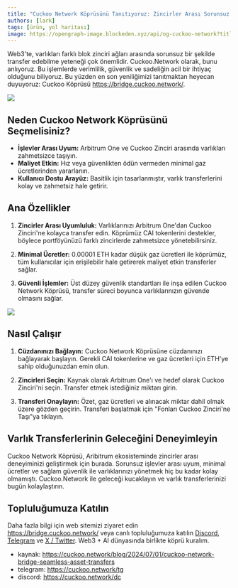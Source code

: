 ```yaml
---
title: "Cuckoo Network Köprüsünü Tanıtıyoruz: Zincirler Arası Sorunsuz Varlık Transferleri"
authors: [lark]
tags: [ürün, yol haritası]
image: https://opengraph-image.blockeden.xyz/api/og-cuckoo-network?title=Cuckoo%20Network%20Köprüsünü%20Tanıtıyoruz:%20Zincirler%20Arası%20Sorunsuz%20Varlık%20Transferleri
---
```


Web3'te, varlıkları farklı blok zinciri ağları arasında sorunsuz bir şekilde transfer edebilme yeteneği çok önemlidir. Cuckoo.Network olarak, bunu anlıyoruz. Bu işlemlerde verimlilik, güvenlik ve sadeliğin acil bir ihtiyaç olduğunu biliyoruz. Bu yüzden en son yeniliğimizi tanıtmaktan heyecan duyuyoruz: Cuckoo Köprüsü https://bridge.cuckoo.network/.

![](https://cuckoo-network.b-cdn.net/cuckoo-network-bridge-seamless-asset-transfers.webp)

## Neden Cuckoo Network Köprüsünü Seçmelisiniz?

- **İşlevler Arası Uyum:** Arbitrum One ve Cuckoo Zinciri arasında varlıkları zahmetsizce taşıyın.
- **Maliyet Etkin:** Hız veya güvenlikten ödün vermeden minimal gaz ücretlerinden yararlanın.
- **Kullanıcı Dostu Arayüz:** Basitlik için tasarlanmıştır, varlık transferlerini kolay ve zahmetsiz hale getirir.

## Ana Özellikler

1. **Zincirler Arası Uyumluluk:** Varlıklarınızı Arbitrum One'dan Cuckoo Zinciri'ne kolayca transfer edin. Köprümüz CAI tokenlerini destekler, böylece portföyünüzü farklı zincirlerde zahmetsizce yönetebilirsiniz.

2. **Minimal Ücretler:** 0.00001 ETH kadar düşük gaz ücretleri ile köprümüz, tüm kullanıcılar için erişilebilir hale getirerek maliyet etkin transferler sağlar.

3. **Güvenli İşlemler:** Üst düzey güvenlik standartları ile inşa edilen Cuckoo Network Köprüsü, transfer süreci boyunca varlıklarınızın güvende olmasını sağlar.

[![](https://cuckoo-network.b-cdn.net/cuckoo-bridge-screenshot.webp)](https://bridge.cuckoo.network/)

## Nasıl Çalışır

1. **Cüzdanınızı Bağlayın:** Cuckoo Network Köprüsüne cüzdanınızı bağlayarak başlayın. Gerekli CAI tokenlerine ve gaz ücretleri için ETH'ye sahip olduğunuzdan emin olun.

2. **Zincirleri Seçin:** Kaynak olarak Arbitrum One'ı ve hedef olarak Cuckoo Zinciri'ni seçin. Transfer etmek istediğiniz miktarı girin.

3. **Transferi Onaylayın:** Özet, gaz ücretleri ve alınacak miktar dahil olmak üzere gözden geçirin. Transferi başlatmak için "Fonları Cuckoo Zinciri'ne Taşı"ya tıklayın.

## Varlık Transferlerinin Geleceğini Deneyimleyin

Cuckoo Network Köprüsü, Aribitrum ekosisteminde zincirler arası deneyiminizi geliştirmek için burada. Sorunsuz işlevler arası uyum, minimal ücretler ve sağlam güvenlik ile varlıklarınızı yönetmek hiç bu kadar kolay olmamıştı. Cuckoo.Network ile geleceği kucaklayın ve varlık transferlerinizi bugün kolaylaştırın.

## Topluluğumuza Katılın

Daha fazla bilgi için web sitemizi ziyaret edin https://bridge.cuckoo.network/ veya canlı topluluğumuza katılın [Discord](https://cuckoo.network/dc), [Telegram](https://cuckoo.network/tg) ve [X / Twitter](https://cuckoo.network/x). Web3 + AI dünyasında birlikte köprü kuralım.

- kaynak: https://cuckoo.network/blog/2024/07/01/cuckoo-network-bridge-seamless-asset-transfers
- telegram: https://cuckoo.network/tg
- discord: https://cuckoo.network/dc
